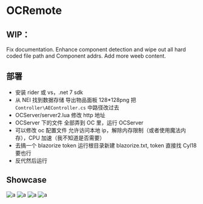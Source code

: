 # OCRemote
## WIP：
Fix documentation.
Enhance component detection and wipe out all hard coded file path and Component addrs.
Add more weeb content.
## 部署

- 安装 rider 或 vs，.net 7 sdk
- 从 NEI 找到数据存储 导出物品面板 128*128png 把 `Controller\AEController.cs` 中路径改过去
- OCServer/server2.lua 修改 http 地址
- OCServer 下的文件 全部弄到 OC 里，运行 OCServer
- 可以修改 oc 配置文件 允许访问本地 ip，解除内存限制（或者使用魔法内存），CPU 加速（我不知道是否需要）
- 去搞一个 blazorize token 运行根目录新建 blazorize.txt, token 直接找 Cyl18 要也行
- 反代然后运行

## Showcase

![a](docs/1.png)
![a](docs/2.png)
![a](docs/3.5.jpg)
![a](docs/3.png)
